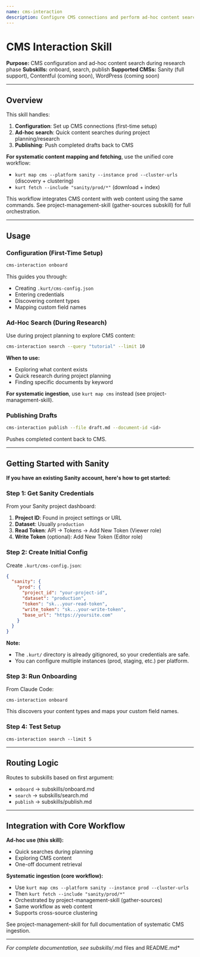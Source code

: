 ```yaml
---
name: cms-interaction
description: Configure CMS connections and perform ad-hoc content searches (Sanity, Contentful, WordPress)
---
```


# CMS Interaction Skill

**Purpose:** CMS configuration and ad-hoc content search during research phase
**Subskills:** onboard, search, publish
**Supported CMSs:** Sanity (full support), Contentful (coming soon), WordPress (coming soon)

---

## Overview

This skill handles:
1. **Configuration**: Set up CMS connections (first-time setup)
2. **Ad-hoc search**: Quick content searches during project planning/research
3. **Publishing**: Push completed drafts back to CMS

**For systematic content mapping and fetching**, use the unified core workflow:
- `kurt map cms --platform sanity --instance prod --cluster-urls` (discovery + clustering)
- `kurt fetch --include "sanity/prod/*"` (download + index)

This workflow integrates CMS content with web content using the same commands. See project-management-skill (gather-sources subskill) for full orchestration.

---

## Usage

### Configuration (First-Time Setup)

```bash
cms-interaction onboard
```

This guides you through:
- Creating `.kurt/cms-config.json`
- Entering credentials
- Discovering content types
- Mapping custom field names

### Ad-Hoc Search (During Research)

Use during project planning to explore CMS content:

```bash
cms-interaction search --query "tutorial" --limit 10
```

**When to use:**
- Exploring what content exists
- Quick research during project planning
- Finding specific documents by keyword

**For systematic ingestion**, use `kurt map cms` instead (see project-management-skill).

### Publishing Drafts

```bash
cms-interaction publish --file draft.md --document-id <id>
```

Pushes completed content back to CMS.

---

## Getting Started with Sanity

**If you have an existing Sanity account, here's how to get started:**

### Step 1: Get Sanity Credentials

From your Sanity project dashboard:

1. **Project ID**: Found in project settings or URL
2. **Dataset**: Usually `production`
3. **Read Token**: API → Tokens → Add New Token (Viewer role)
4. **Write Token** (optional): Add New Token (Editor role)

### Step 2: Create Initial Config

Create `.kurt/cms-config.json`:

```json
{
  "sanity": {
    "prod": {
      "project_id": "your-project-id",
      "dataset": "production",
      "token": "sk...your-read-token",
      "write_token": "sk...your-write-token",
      "base_url": "https://yoursite.com"
    }
  }
}
```

**Note:**
- The `.kurt/` directory is already gitignored, so your credentials are safe.
- You can configure multiple instances (prod, staging, etc.) per platform.

### Step 3: Run Onboarding

From Claude Code:
```
cms-interaction onboard
```

This discovers your content types and maps your custom field names.

### Step 4: Test Setup

```
cms-interaction search --limit 5
```

---

## Routing Logic

Routes to subskills based on first argument:

- `onboard` → subskills/onboard.md
- `search` → subskills/search.md
- `publish` → subskills/publish.md

---

## Integration with Core Workflow

**Ad-hoc use (this skill):**
- Quick searches during planning
- Exploring CMS content
- One-off document retrieval

**Systematic ingestion (core workflow):**
- Use `kurt map cms --platform sanity --instance prod --cluster-urls`
- Then `kurt fetch --include "sanity/prod/*"`
- Orchestrated by project-management-skill (gather-sources)
- Same workflow as web content
- Supports cross-source clustering

See project-management-skill for full documentation of systematic CMS ingestion.

---

*For complete documentation, see subskills/*.md files and README.md*
